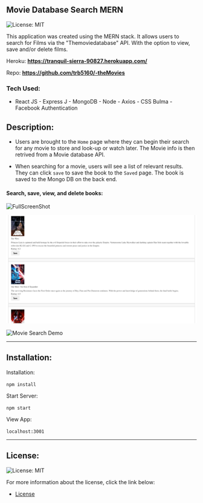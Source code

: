 
## Movie Database Search MERN

![License: MIT](https://img.shields.io/badge/License%3A-MIT-green.svg)

This application was created using the MERN stack. It allows users to search for Films via the "Themoviedatabase" API. With the option to view, save and/or delete films.

Heroku: <b><a href="https://whispering-eyrie-33435.herokuapp.com/" target="_blank">https://tranquil-sierra-90827.herokuapp.com/</a></b>

Repo: <b><a href="https://github.com/fjimenez51/Google-Books" target="_blank">https://github.com/trb5160/-theMovies</a></b>

### Tech Used:
 - React JS - Express J  - MongoDB - Node - Axios - CSS Bulma -Facebook Authentication 

## Description:

- Users are brought to the `Home` page where they can begin their search for any movie to store and look-up or watch later. The Movie info is then retrived from a Movie database API.

- When searching for a movie, users will see a list of relevant results. They can click `save` to save the book to the `Saved` page. The book is saved to the Mongo DB on the back end.



#### Search, save, view, and delete books:   

![FullScreenShot](client/src/utils/images/fullscreen.png?raw=true "FullScreenShot")

![SavedBooks](client/src/utils/images/saveddb.png?raw=true "SavedMovies")

![Movie Search Demo](client/src/utils/images/screendemo.gif?raw=true "Movie Search Demo")

---

## Installation:


Installation:

`npm install`  

Start Server:

`npm start`  

View App:

`localhost:3001`  

---

## License:

![License: MIT](https://img.shields.io/badge/License%3A-MIT-green.svg)

For more information about the license, click the link below:

- [License](https://opensource.org/licenses/)

